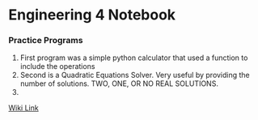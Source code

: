 # Engineering 4 Notebook
### Practice Programs
1. First program was a simple python calculator that used a function to include the operations
2. Second is a Quadratic Equations Solver. Very useful by providing the number of solutions. TWO, ONE, OR NO REAL SOLUTIONS.
3. 

[Wiki Link](https://github.com/AhmedAl-Doori/Engineering4_Notebook/wiki/home2)
